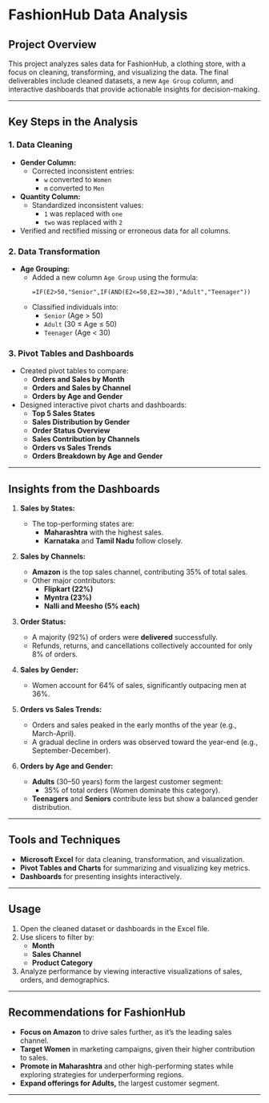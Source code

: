 # FashionHub Data Analysis

## Project Overview
This project analyzes sales data for FashionHub, a clothing store, with a focus on cleaning, transforming, and visualizing the data. The final deliverables include cleaned datasets, a new `Age Group` column, and interactive dashboards that provide actionable insights for decision-making.

---

## Key Steps in the Analysis

### 1. Data Cleaning
- **Gender Column:**
  - Corrected inconsistent entries:
    - `w` converted to `Women`
    - `m` converted to `Men`
- **Quantity Column:**
  - Standardized inconsistent values:
    - `1` was replaced with `one`
    - `two` was replaced with `2`
- Verified and rectified missing or erroneous data for all columns.

### 2. Data Transformation
- **Age Grouping:**
  - Added a new column `Age Group` using the formula:
    ```excel
    =IF(E2>50,"Senior",IF(AND(E2<=50,E2>=30),"Adult","Teenager"))
    ```
  - Classified individuals into:
    - `Senior` (Age > 50)
    - `Adult` (30 ≤ Age ≤ 50)
    - `Teenager` (Age < 30)

### 3. Pivot Tables and Dashboards
- Created pivot tables to compare:
  - **Orders and Sales by Month**
  - **Orders and Sales by Channel**
  - **Orders by Age and Gender**
- Designed interactive pivot charts and dashboards:
  - **Top 5 Sales States**
  - **Sales Distribution by Gender**
  - **Order Status Overview**
  - **Sales Contribution by Channels**
  - **Orders vs Sales Trends**
  - **Orders Breakdown by Age and Gender**

---

## Insights from the Dashboards

1. **Sales by States:**
   - The top-performing states are:
     - **Maharashtra** with the highest sales.
     - **Karnataka** and **Tamil Nadu** follow closely.

2. **Sales by Channels:**
   - **Amazon** is the top sales channel, contributing 35% of total sales.
   - Other major contributors:
     - **Flipkart (22%)**
     - **Myntra (23%)**
     - **Nalli and Meesho (5% each)**

3. **Order Status:**
   - A majority (92%) of orders were **delivered** successfully.
   - Refunds, returns, and cancellations collectively accounted for only 8% of orders.

4. **Sales by Gender:**
   - Women account for 64% of sales, significantly outpacing men at 36%.

5. **Orders vs Sales Trends:**
   - Orders and sales peaked in the early months of the year (e.g., March-April).
   - A gradual decline in orders was observed toward the year-end (e.g., September-December).

6. **Orders by Age and Gender:**
   - **Adults** (30–50 years) form the largest customer segment:
     - 35% of total orders (Women dominate this category).
   - **Teenagers** and **Seniors** contribute less but show a balanced gender distribution.

---

## Tools and Techniques
- **Microsoft Excel** for data cleaning, transformation, and visualization.
- **Pivot Tables and Charts** for summarizing and visualizing key metrics.
- **Dashboards** for presenting insights interactively.

---

## Usage
1. Open the cleaned dataset or dashboards in the Excel file.
2. Use slicers to filter by:
   - **Month**
   - **Sales Channel**
   - **Product Category**
3. Analyze performance by viewing interactive visualizations of sales, orders, and demographics.

---

## Recommendations for FashionHub
- **Focus on Amazon** to drive sales further, as it’s the leading sales channel.
- **Target Women** in marketing campaigns, given their higher contribution to sales.
- **Promote in Maharashtra** and other high-performing states while exploring strategies for underperforming regions.
- **Expand offerings for Adults,** the largest customer segment.

---

